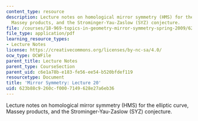 ```yaml
---
content_type: resource
description: Lecture notes on homological mirror symmetry (HMS) for the elliptic curve,
  Massey products, and the Strominger-Yau-Zaslow (SYZ) conjecture.
file: /courses/18-969-topics-in-geometry-mirror-symmetry-spring-2009/623b88c9260cf0007149628e27a6eb36_MIT18_969s09_lec20.pdf
file_type: application/pdf
learning_resource_types:
- Lecture Notes
license: https://creativecommons.org/licenses/by-nc-sa/4.0/
ocw_type: OCWFile
parent_title: Lecture Notes
parent_type: CourseSection
parent_uid: c6e1a78b-e183-fe56-ee54-b520bfdef119
resourcetype: Document
title: 'Mirror Symmetry: Lecture 20'
uid: 623b88c9-260c-f000-7149-628e27a6eb36
---
```

Lecture notes on homological mirror symmetry (HMS) for the elliptic curve, Massey products, and the Strominger-Yau-Zaslow (SYZ) conjecture.